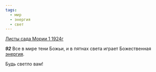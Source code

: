 ```yaml
---
tags:
  - мир
  - энергия
  - свет
---
```


[Листы сада Мории 1 1924г](https://127.0.0.1:4002/agni/1924)

___92___
Все в мире тени Божьи, и в пятнах света играет Божественная [энергия](../../../tags/#энергия).   

Будь светло вам!   

